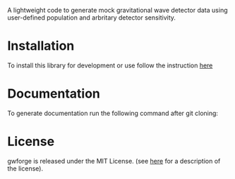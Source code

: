 A lightweight code to generate mock gravitational wave detector data using user-defined population and arbritary detector sensitivity. 

# Installation
To install this library for development or use follow the instruction [here](https://github.com/koustavchandra/gwforge/blob/main/docs/source/install.md)

# Documentation

To generate documentation run the following command after git cloning:


# License
gwforge is released under the MIT License. (see [here](https://opensource.org/license/mit/) for a description of the license).